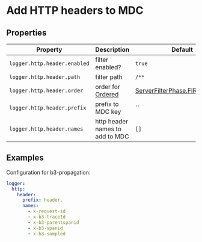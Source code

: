 # Add HTTP headers to MDC

## Properties

Property | Description | Default
-------- | ----------- | -------
`logger.http.header.enabled` | filter enabled? | `true`
`logger.http.header.path` | filter path | `/**`
`logger.http.header.order` | order for [Ordered](https://github.com/micronaut-projects/micronaut-core/blob/v3.2.0/core/src/main/java/io/micronaut/core/order/Ordered.java) | [ServerFilterPhase.FIRST.before()](https://github.com/micronaut-projects/micronaut-core/blob/v3.2.0/http/src/main/java/io/micronaut/http/filter/ServerFilterPhase.java#L34)
`logger.http.header.prefix` | prefix to MDC key | ``
`logger.http.header.names` | http header names to add to MDC | `[]`

## Examples

Configuration for b3-propagation:

```yaml
logger:
  http:
    header:
      prefix: header.
      names:
        - x-request-id
        - x-b3-traceId
        - x-b3-parentspanid
        - x-b3-spanid
        - x-b3-sampled
```
